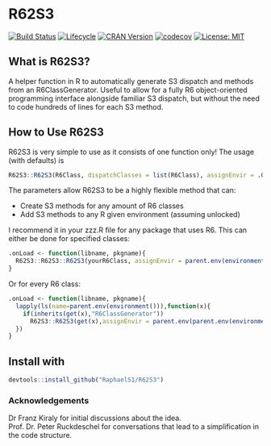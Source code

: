 # R62S3

[![Build Status](https://travis-ci.com/RaphaelS1/R62S3.svg?branch=master)](https://travis-ci.com/RaphaelS1/R62S3)
[![Lifecycle](https://img.shields.io/badge/lifecycle-stable-brightgreen.svg)](https://img.shields.io/badge/lifecycle-stable-brightgreen.svg)
[![CRAN Version](http://www.r-pkg.org/badges/version/R62S3)](http://www.r-pkg.org/badges/version/R62S3)
[![codecov](https://codecov.io/gh/RaphaelS1/R62S3/branch/master/graph/badge.svg)](https://codecov.io/gh/RaphaelS1/R62S3/branch/master/graph/badge.svg)
[![License: MIT](https://img.shields.io/badge/License-MIT-yellow.svg)](https://opensource.org/licenses/MIT)

## What is R62S3?

A helper function in R to automatically generate S3 dispatch and methods from an R6ClassGenerator.
Useful to allow for a fully R6 object-oriented programming interface alongside familiar S3 dispatch, but without the need to code hundreds of lines for each S3 method.

## How to Use R62S3

R62S3 is very simple to use as it consists of one function only! The usage (with defaults) is
````R
R62S3::R62S3(R6Class, dispatchClasses = list(R6Class), assignEnvir = .GlobalEnv)
````

The parameters allow R62S3 to be a highly flexible method that can:
* Create S3 methods for any amount of R6 classes
* Add S3 methods to any R given environment (assuming unlocked)

I recommend it in your zzz.R file for any package that uses R6. This can either be done for specified classes:
````R
.onLoad <- function(libname, pkgname){
  R62S3::R62S3::R62S3(yourR6Class, assignEnvir = parent.env(environment()))
}
````

Or for every R6 class:

````R
.onLoad <- function(libname, pkgname){
  lapply(ls(name=parent.env(environment())),function(x){
    if(inherits(get(x),"R6ClassGenerator"))
      R62S3::R62S3(get(x),assignEnvir = parent.env(parent.env(environment())))
  })
}
````

## Install with

````R
devtools::install_github("RaphaelS1/R62S3")
````

### Acknowledgements
Dr Franz Kiraly for initial discussions about the idea. <br>
Prof. Dr. Peter Ruckdeschel for conversations that lead to a simplification in the code structure.
